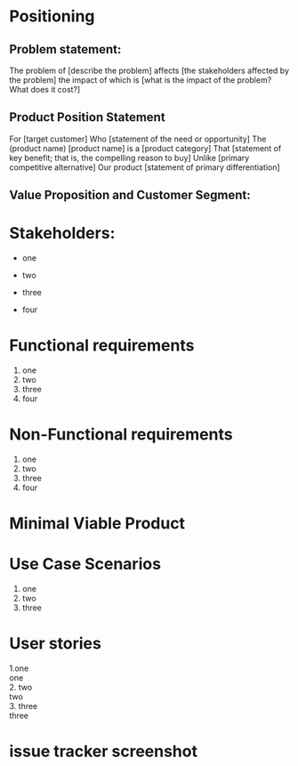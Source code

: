 # Positioning

## Problem statement:
<p>The problem of
[describe the problem]
affects
[the stakeholders affected by the problem]
the impact of which is
[what is the impact of the problem? What does it cost?]</p>

## Product Position Statement

<p>For
[target customer]
Who
[statement of the need or opportunity]
The (product name)
[product name] is a [product category]
That
[statement of key benefit; that is, the compelling reason to buy]
Unlike
[primary competitive alternative]
Our product
[statement of primary differentiation]</p>

## Value Proposition and Customer Segment:

# Stakeholders:

- one<br>
* two<br>
- three<br>
* four<br>

# Functional requirements

1. one<br>
2. two<br>
3. three<br>
4. four<br>

# Non-Functional requirements

1. one<br>
2. two<br>
3. three<br>
4. four<br>

# Minimal Viable Product

# Use Case Scenarios

1. one
2. two
3. three

# User stories

1.one<br>
one<br>
2. two<br>
two<br>
3. three <br>
three<br>

# issue tracker screenshot





